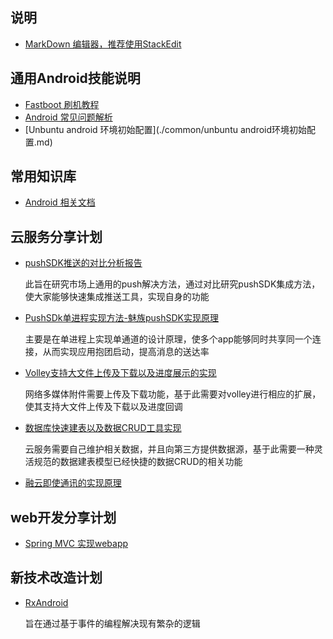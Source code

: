## 说明
* [MarkDown 编辑器，推荐使用StackEdit](https://stackedit.io/editor)

## 通用Android技能说明
* [Fastboot 刷机教程](./common/FastBoot.md)
* [Android  常见问题解析](./common/AndroidStudioSUseProblem.md)
* [Unbuntu android 环境初始配置](./common/unbuntu android环境初始配置.md)


## 常用知识库
* [Android 相关文档](./common)


## 云服务分享计划
* [pushSDK推送的对比分析报告]()

   此旨在研究市场上通用的push解决方法，通过对比研究pushSDK集成方法，使大家能够快速集成推送工具，实现自身的功能
* [PushSDk单进程实现方法-魅族pushSDK实现原理]()

   主要是在单进程上实现单通道的设计原理，使多个app能够同时共享同一个连接，从而实现应用抱团启动，提高消息的送达率
* [Volley支持大文件上传及下载以及进度展示的实现]()

   网络多媒体附件需要上传及下载功能，基于此需要对volley进行相应的扩展，使其支持大文件上传及下载以及进度回调
* [数据库快速建表以及数据CRUD工具实现]()

   云服务需要自己维护相关数据，并且向第三方提供数据源，基于此需要一种灵活规范的数据建表模型已经快捷的数据CRUD的相关功能
* [融云即使通讯的实现原理]()




## web开发分享计划
* [Spring MVC 实现webapp]()

## 新技术改造计划
* [RxAndroid]()

  旨在通过基于事件的编程解决现有繁杂的逻辑
